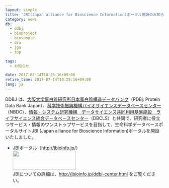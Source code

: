 ```yaml
---
layout: simple
title: 'JBI(Japan alliance for Bioscience Information)ポータル開設のお知らせ'
category: news
db:
  - ddbj
  - bioproject
  - biosample
  - dra
  - jga
  - top

tags:
  - お知らせ

date: 2017-07-14T10:25:16+09:00
retire_time: 2017-07-14T10:25:16+09:00
lang: ja
---
```


DDBJ は、<a href="https://pdbj.org/">大阪大学蛋白質研究所日本蛋白質構造データバンク</a>（PDBj: Protein Data Bank Japan）、<a href="https://biosciencedbc.jp/">科学技術振興機構バイオサイエンスデータベースセンター</a>（NBDC）、<a href="http://dbcls.rois.ac.jp/">情報・システム研究機構　データサイエンス共同利用基盤施設　ライフサイエンス統合データベースセンター</a>（DBCLS）と共同で、研究者に役立つサービス・情報のワンストップサービスを目指して、生命科学データベースポータルサイトJBI (Japan alliance for Bioscience Information)ポータルを開設いたしました。<br>

<ul class="d_triangle">
    <li>JBIポータル（<a href="http://jbioinfo.jp/">http://jbioinfo.jp/</a>）<br><img src="{{ site.baseurl }}/assets/images/news/jbi_logo-e1499915245761.png" alt="" width="200" height="60" class="alignnone size-full wp-image-49370"><br>JBIについての詳細は、<a href="http://jbioinfo.jp/ddbj-center.html">http://jbioinfo.jp/ddbj-center.html</a> をご覧ください。</li>
</ul>
